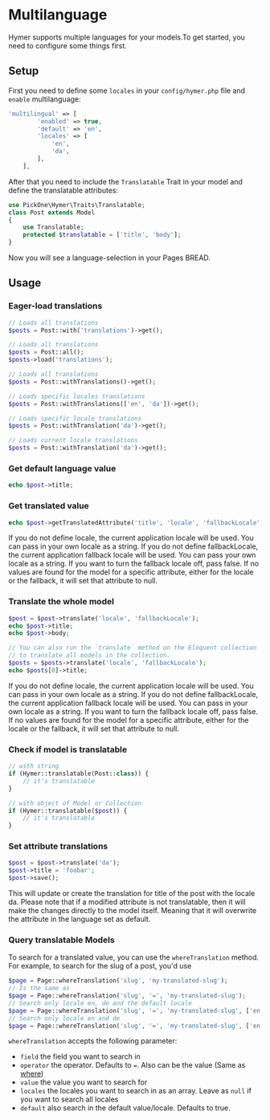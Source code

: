 # Multilanguage

Hymer supports multiple languages for your models.To get started, you need to configure some things first.

## Setup

First you need to define some `locales` in your `config/hymer.php` file and `enable` multilanguage:

```php
'multilingual' => [
        'enabled' => true,
        'default' => 'en',
        'locales' => [
            'en',
            'da',
        ],
    ],
```

After that you need to include the `Translatable` Trait in your model and define the translatable attributes:

```php
use PickOne\Hymer\Traits\Translatable;
class Post extends Model
{
    use Translatable;
    protected $translatable = ['title', 'body'];
}
```

Now you will see a language-selection in your Pages BREAD.

## Usage

### Eager-load translations

```php
// Loads all translations
$posts = Post::with('translations')->get();

// Loads all translations
$posts = Post::all();
$posts->load('translations');

// Loads all translations
$posts = Post::withTranslations()->get();

// Loads specific locales translations
$posts = Post::withTranslations(['en', 'da'])->get();

// Loads specific locale translations
$posts = Post::withTranslation('da')->get();

// Loads current locale translations
$posts = Post::withTranslation('da')->get();
```

### Get default language value

```php
echo $post->title;
```

### Get translated value

```php
echo $post->getTranslatedAttribute('title', 'locale', 'fallbackLocale');
```

If you do not define locale, the current application locale will be used. You can pass in your own locale as a string. If you do not define fallbackLocale, the current application fallback locale will be used. You can pass your own locale as a string. If you want to turn the fallback locale off, pass false. If no values are found for the model for a specific attribute, either for the locale or the fallback, it will set that attribute to null.

### Translate the whole model

```php
$post = $post->translate('locale', 'fallbackLocale');
echo $post->title;
echo $post->body;

// You can also run the `translate` method on the Eloquent collection
// to translate all models in the collection.
$posts = $posts->translate('locale', 'fallbackLocale');
echo $posts[0]->title;
```

If you do not define locale, the current application locale will be used. You can pass in your own locale as a string. If you do not define fallbackLocale, the current application fallback locale will be used. You can pass in your own locale as a string. If you want to turn the fallback locale off, pass false. If no values are found for the model for a specific attribute, either for the locale or the fallback, it will set that attribute to null.

### Check if model is translatable

```php
// with string
if (Hymer::translatable(Post::class)) {
    // it's translatable
}

// with object of Model or Collection
if (Hymer::translatable($post)) {
    // it's translatable
}
```

### Set attribute translations

```php
$post = $post->translate('da');
$post->title = 'foobar';
$post->save();
```

This will update or create the translation for title of the post with the locale da. Please note that if a modified attribute is not translatable, then it will make the changes directly to the model itself. Meaning that it will overwrite the attribute in the language set as default.

### Query translatable Models

To search for a translated value, you can use the `whereTranslation` method.  
For example, to search for the slug of a post, you'd use

```php
$page = Page::whereTranslation('slug', 'my-translated-slug');
// Is the same as
$page = Page::whereTranslation('slug', '=', 'my-translated-slug');
// Search only locale en, de and the default locale
$page = Page::whereTranslation('slug', '=', 'my-translated-slug', ['en', 'de']);
// Search only locale en and de
$page = Page::whereTranslation('slug', '=', 'my-translated-slug', ['en', 'de'], false);
```

`whereTranslation` accepts the following parameter:

* `field` the field you want to search in
* `operator` the operator. Defaults to `=`. Also can be the value \(Same as [where](https://laravel.com/docs/queries#where-clauses)\)
* `value` the value you want to search for
* `locales` the locales you want to search in as an array. Leave as `null` if you want to search all locales
* `default` also search in the default value/locale. Defaults to true.

